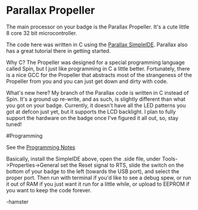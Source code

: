 # Parallax Propeller

The main processor on your badge is the Parallax Propeller.  It's a cute little 8 core 32 bit microcontroller.

The code here was written in C using the [Parallax SimpleIDE](http://learn.parallax.com/propeller-c-set-simpleide).  Parallax also has a great tutorial there in getting started.

Why C?  The Propeller was designed for a special programming language called Spin, but I just like programming in C a little better.  Fortunately, there is a nice GCC for the Propeller that abstracts most of the strangeness of the Propeller from you and you can just get down and dirty with code.

What's new here?  My branch of the Parallax code is written in C instead of Spin.  It's a ground up re-write, and as such, is slightly different than what you got on your badge.  Currently, it doesn't have all the LED patterns you got at defcon just yet, but it supports the LCD backlight.  I plan to fully support the hardware on the badge once I've figured it all out, so, stay tuned!

#Programming

See the [Programming Notes](../../programmingnotes.md)

Basically, install the SimpleIDE above, open the .side file, under Tools->Properties->General set the Reset signal to RTS, slide the switch on the bottom of your badge to the left (towards the USB port), and select the proper port.  Then run with terminal if you'd like to see a debug spew, or run it out of RAM if you just want it run for a little while, or upload to EEPROM if you want to keep the code forever.

-hamster